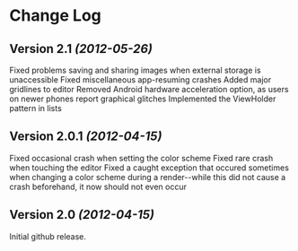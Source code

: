 Change Log
===============================================================================

Version 2.1 *(2012-05-26)*
----------------------------
Fixed problems saving and sharing images when external storage is unaccessible
Fixed miscellaneous app-resuming crashes
Added major gridlines to editor
Removed Android hardware acceleration option, as users on newer phones report graphical glitches
Implemented the ViewHolder pattern in lists

Version 2.0.1 *(2012-04-15)*
----------------------------
Fixed occasional crash when setting the color scheme
Fixed rare crash when touching the editor
Fixed a caught exception that occured sometimes when changing a color scheme during a render--while this did not cause a crash beforehand, it now should not even occur


Version 2.0 *(2012-04-15)*
----------------------------
Initial github release.
